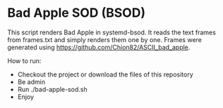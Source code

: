 # Bad Apple SOD (BSOD)

This script renders Bad Apple in systemd-bsod. It reads the text frames from frames.txt and simply renders them one by one. Frames were generated using https://github.com/Chion82/ASCII_bad_apple.

How to run:

- Checkout the project or download the files of this repository
- Be admin
- Run ./bad-apple-sod.sh
- Enjoy